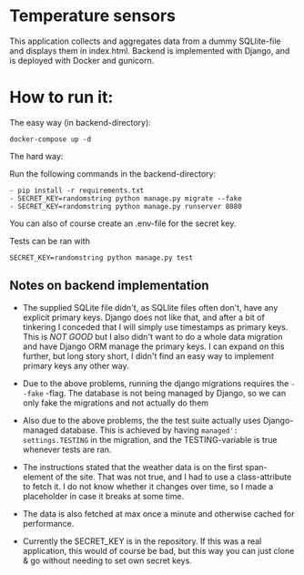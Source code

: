 # Temperature sensors

This application collects and aggregates data from a dummy SQLlite-file and displays them in index.html. Backend is implemented with Django, and is deployed with Docker and gunicorn.

# How to run it:
The easy way (in backend-directory):
```
docker-compose up -d 
````

The hard way:

Run the following commands in the backend-directory:
````
- pip install -r requirements.txt
- SECRET_KEY=randomstring python manage.py migrate --fake
- SECRET_KEY=randomstring python manage.py runserver 8080
````
You can also of course create an .env-file for the secret key.

Tests can be ran with 
```
SECRET_KEY=randomstring python manage.py test 
````

## Notes on backend implementation
- The supplied SQLite file didn't, as SQLlite files often don't, have any explicit primary keys. Django does not like that, and after a bit of tinkering I conceded that I will simply use timestamps as primary keys. This is _NOT GOOD_ but I also didn't want to do a whole data migration and have Django ORM manage the primary keys. I can expand on this further, but long story short, I didn't find an easy way to implement primary keys any other way.

- Due to the above problems, running the django migrations requires the `--fake` -flag. The database is not being managed by Django, so we can only fake the migrations and not actually do them

- Also due to the above problems, the the test suite actually uses Django-managed database. This is achieved by having `managed': settings.TESTING` in the migration, and the TESTING-variable is true whenever tests are ran.

- The instructions stated that the weather data is on the first span-element of the site. That was not true, and I had to use a class-attribute to fetch it. I do not know whether it changes over time, so I made a placeholder in case it breaks at some time.

- The data is also fetched at max once a minute and otherwise cached for performance.

- Currently the SECRET_KEY is in the repository. If this was a real application, this would of course be bad, but this way you can just clone & go without needing to set own secret keys.
